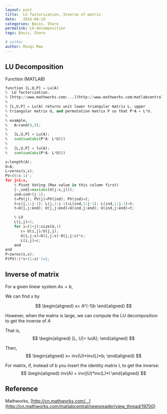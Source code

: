 ```yaml
---
layout: post
title:  LU factorization, Inverse of matrix
date:   2016-04-19
categories: Basis, Share
permalink: LU-decomposition
tags: Basis, Share

# author
author: Minqi Mao
---
```


## LU Decomposition

Function (MATLAB)

```python
function [L,U,P] = Lu(A)
%  LU factorization.
% [http://www.mathworks.com/...](http://www.mathworks.com/matlabcentral/fileexchange/37459-matrix-inverse-using-lu-factorization/content/Lu.m)
%   
% [L,U,P] = Lu(A) returns unit lower triangular matrix L, upper
% triangular matrix U, and permutation matrix P so that P*A = L*U.
%
% example,
%   A=rand(9,9);
%
%   [L,U,P] = Lu(A);
%   sum(sum(abs(P*A- L*U)))
%   
%   [L,U,P] = lu(A);
%   sum(sum(abs(P*A- L*U)))

s=length(A);
U=A;
L=zeros(s,s);
PV=(0:s-1)';
for j=1:s,
    % Pivot Voting (Max value in this column first)
    [~,ind]=max(abs(U(j:s,j)));
    ind=ind+(j-1);
    t=PV(j); PV(j)=PV(ind); PV(ind)=t;
    t=L(j,1:j-1); L(j,1:j-1)=L(ind,1:j-1); L(ind,1:j-1)=t;
    t=U(j,j:end); U(j,j:end)=U(ind,j:end); U(ind,j:end)=t;

    % LU
    L(j,j)=1;
    for i=(1+j):size(U,1)
       c= U(i,j)/U(j,j);
       U(i,j:s)=U(i,j:s)-U(j,j:s)*c;
       L(i,j)=c;
    end
end
P=zeros(s,s);
P(PV(:)*s+(1:s)')=1;
```
## Inverse of matrix

For a given linear system $Ax=b$,

We can find $x$ by

$$
\begin{aligned}
x= A^(-1)b
\end{aligned}
$$

However, when the matrix is large, we can compute the LU decomposition to get the inverse of $A$

That is,
$$
\begin{aligned}
[L, U]= lu(A);
\end{aligned}
$$

Then,
$$
\begin{aligned}
x= inv(U)*inv(L)*b;
\end{aligned}
$$

For matrix, if, instead of b you insert the identity matrix I,
to get the inverse:
$$
\begin{aligned}
inv(A) = inv((U)*inv(L)*I
\end{aligned}
$$


## Reference

Mathworks, [http://cn.mathworks.com/...](http://cn.mathworks.com/matlabcentral/newsreader/view_thread/19700)